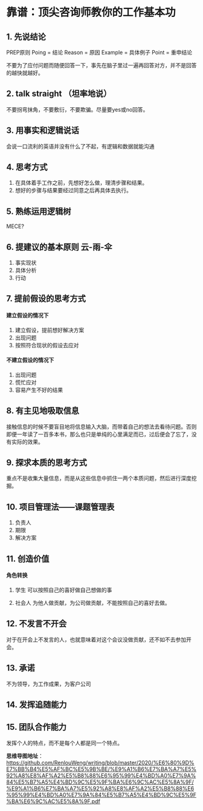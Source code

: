 # 靠谱：顶尖咨询师教你的工作基本功
## 1. 先说结论
PREP原则
Poing = 结论
Reason = 原因
Example = 具体例子
Point = 重申结论

不要为了应付问题而随便回答一下，事先在脑子里过一遍再回答对方，并不是回答的越快就越好。

## 2. talk straight （坦率地说）
不要拐弯抹角，不要敷衍，不要欺骗。尽量要yes或no回答。

## 3. 用事实和逻辑说话
会说一口流利的英语并没有什么了不起，有逻辑和数据就能沟通

## 4. 思考方式
1. 在具体着手工作之前，先想好怎么做，理清步骤和结果。
2. 想好的步骤与结果要经过同意之后再具体去执行。

## 5. 熟练运用逻辑树
MECE?

## 6. 提建议的基本原则 云-雨-伞

1. 事实现状
2. 具体分析
3. 行动

## 7. 提前假设的思考方式

#### 建立假设的情况下
1. 建立假设，提前想好解决方案
2. 出现问题
3. 按照符合现状的假设去应对
   
#### 不建立假设的情况下
1. 出现问题
2. 慌忙应对
3. 容易产生不好的结果

## 8. 有主见地吸取信息

接触信息的时候不要盲目地将信息输入大脑，而带着自己的想法去看待问题。否则即便一年读了一百多本书，那么也只是单纯的心里满足而已，过后便会了忘了，没有实际的效果。

## 9. 探求本质的思考方式

重点不是收集大量信息，而是从这些信息中抓住一两个本质问题，然后进行深度挖掘。

## 10. 项目管理法——课题管理表

1. 负责人
2. 期限
3. 解决方案

## 11. 创造价值

#### 角色转换
1. 学生
可以按照自己的喜好做自己想做的事

2. 社会人
为他人做贡献，为公司做贡献，不能按照自己的喜好去做。

## 12. 不发言不开会
对于在开会上不发言的人，也就意味着对这个会议没做贡献，还不如不去参加开会。

## 13. 承诺
不为领导，为工作成果，为客户公司

## 14. 发挥追随能力

## 15. 团队合作能力
发挥个人的特点，而不是每个人都是同一个特点。

**思维导图地址**：https://github.com/RenlouWeng/writing/blob/master/2020/%E6%80%9D%E7%BB%B4%E5%AF%BC%E5%9B%BE/%E9%A1%B6%E7%BA%A7%E5%92%A8%E8%AF%A2%E5%B8%88%E6%95%99%E4%BD%A0%E7%9A%84%E5%B7%A5%E4%BD%9C%E5%9F%BA%E6%9C%AC%E5%8A%9F/%E9%A1%B6%E7%BA%A7%E5%92%A8%E8%AF%A2%E5%B8%88%E6%95%99%E4%BD%A0%E7%9A%84%E5%B7%A5%E4%BD%9C%E5%9F%BA%E6%9C%AC%E5%8A%9F.pdf